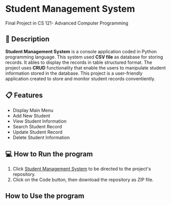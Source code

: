 # Student Management System
Final Project in CS 121- Advanced Computer Programming

## :memo: Description
**Student Management System** is a console application coded in Python programming language. This system used **CSV file** as database for storing records. It ables to display the records in table structured format. The project uses **CRUD** functionality that enable the users to manipulate student information stored in the database.  This project is a user-friendly application created to store and monitor student records conventiently. 

## :clipboard: Features
+ Display Main Menu
+ Add New Student
+ View Student Information
+ Search Student Record
+ Update Student Record
+ Delete Student Information

## :computer: How to Run the program
1. Click [Student Management System](https://github.com/elaijavelasco/CS121-student-management-system.git) to be directed to the project's repository.
2. Click on the Code button, then download the repository as ZIP file.

## How to Use the program
